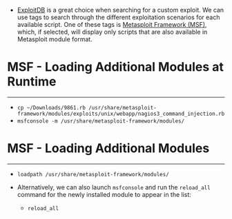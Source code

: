 - [ExploitDB](https://www.exploit-db.com) is a great choice when searching for a custom exploit. We can use tags to search through the different exploitation scenarios for each available script. One of these tags is [Metasploit Framework (MSF)](https://www.exploit-db.com/?tag=3), which, if selected, will display only scripts that are also available in Metasploit module format.

# MSF - Loading Additional Modules at Runtime
---
- `cp ~/Downloads/9861.rb /usr/share/metasploit-framework/modules/exploits/unix/webapp/nagios3_command_injection.rb`
- `msfconsole -m /usr/share/metasploit-framework/modules/`

# MSF - Loading Additional Modules
---
- `loadpath /usr/share/metasploit-framework/modules/`

- Alternatively, we can also launch `msfconsole` and run the `reload_all` command for the newly installed module to appear in the list:
	- `reload_all`